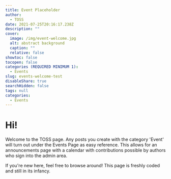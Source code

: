 ```yaml
---
title: Event Placeholder
author:
  - TOSS
date: 2021-07-25T20:16:17.238Z
description: ""
cover:
  image: /img/event-welcome.jpg
  alt: abstract background
  caption: ""
  relative: false
showtoc: false
tocopen: false
categories (REQUIRED MINIMUM 1):
  - Events
slug: events-welcome-test
disableShare: true
searchHidden: false
tags: null
categories:
  - Events
---
```




# Hi!
Welcome to the TOSS page. Any posts you create with the category 'Event' will turn out under the Events Page as easy reference. This allows for an announcements page with a calendar with contributions possible by authors who sign into the admin area.

If you're new here, feel free to browse around! This page is freshly coded and still in its infancy.



